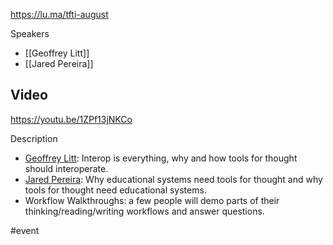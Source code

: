 https://lu.ma/tfti-august

Speakers
* [[Geoffrey Litt]]
* [[Jared Pereira]]

## Video
https://youtu.be/1ZPf13jNKCo

Description
* ​[Geoffrey Litt](https://www.geoffreylitt.com/): Interop is everything, why and how tools for thought should interoperate.
* [​Jared Pereira](https://awarm.space/): Why educational systems need tools for thought and why tools for thought need educational systems.
* Workflow Walkthroughs: a few people will demo parts of their thinking/reading/writing workflows and answer questions.

#event